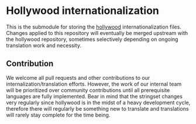 # Hollywood internationalization
This is the submodule for storing the [hollywood](https://github.com/synllc/hollywood) internationalization files. Changes applied to this repository will eventually be merged upstream with the hollywood repository, sometimes selectively depending on ongoing translation work and necessity.

## Contribution
We welcome all pull requests and other contributions to our internalization/translation efforts. However, the work of our internal team will be prioritized over community contributions until all prerequisite languages are fully implemented. Bear in mind that the stringset changes very regularly since hollywood is in the midst of a heavy development cycle, therefore there will regularly be something new to translate and translations will rarely stay complete for the time being.

